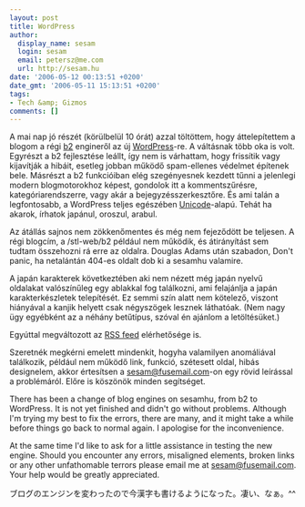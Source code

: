 ```yaml
---
layout: post
title: WordPress
author:
  display_name: sesam
  login: sesam
  email: petersz@me.com
  url: http://sesam.hu
date: '2006-05-12 00:13:51 +0200'
date_gmt: '2006-05-11 15:13:51 +0200'
tags:
- Tech &amp; Gizmos
comments: []
---
```


A mai nap jó részét (körülbelül 10 órát) azzal töltöttem, hogy áttelepítettem a blogom a régi [b2](http://cafelog.com) engineről az új [WordPress](http://wordpress.org)-re. A váltásnak több oka is volt. Egyrészt a b2 fejlesztése leállt, így nem is várhattam, hogy frissítik vagy kijavítják a hibáit, esetleg jobban működő spam-ellenes védelmet építenek bele. Másrészt a b2 funkcióiban elég szegényesnek kezdett tűnni a jelenlegi modern blogmotorokhoz képest, gondolok itt a kommentszűrésre, kategóriarendszerre, vagy akár a bejegyzésszerkesztőre. És ami talán a legfontosabb, a WordPress teljes egészében [Unicode](http://en.wikipedia.org/wiki/Unicode)-alapú. Tehát ha akarok, írhatok japánul, oroszul, arabul.

Az átállás sajnos nem zökkenőmentes és még nem fejeződött be teljesen. A régi blogcím, a /stl-web/b2 például nem működik, és átirányítást sem tudtam összehozni rá erre az oldalra. Douglas Adams után szabadon, Don't panic, ha netalántán 404-es oldalt dob ki a sesamhu valamire.

A japán karakterek következtében aki nem nézett még japán nyelvű oldalakat valószínűleg egy ablakkal fog találkozni, ami felajánlja a japán karakterkészletek telepítését. Ez semmi szín alatt nem kötelező, viszont hiányával a kanjik helyett csak négyszögek lesznek láthatóak. (Nem nagy ügy egyébként az a néhány betűtípus, szóval én ajánlom a letöltésüket.)

Egyúttal megváltozott az [RSS feed](http://sesam.hu/?feed=rss2) elérhetősége is.

Szeretnék megkérni emelett mindenkit, hogyha valamilyen anomáliával találkozik, például nem működő link, funkció, szétesett oldal, hibás designelem, akkor értesítsen a [sesam@fusemail.com](mailto://sesam@fusemail.com)-on egy rövid leírással a problémáról. Előre is köszönök minden segítséget.

There has been a change of blog engines on sesamhu, from b2 to WordPress. It is not yet finished and didn't go without problems. Although I'm trying my best to fix the errors, there are many, and it might take a while before things go back to normal again. I apologise for the inconvenience.

At the same time I'd like to ask for a little assistance in testing the new engine. Should you encounter any errors, misaligned elements, broken links or any other unfathomable terrors please email me at [sesam@fusemail.com](mailto://sesam@fusemail.com). Your help would be greatly appreciated.

ブログのエンジンを変わったので今漢字も書けるようになった。凄い、なぁ。^^
